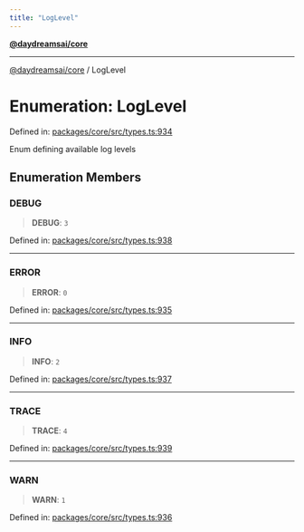 ```yaml
---
title: "LogLevel"
---
```


[**@daydreamsai/core**](./api-reference.md)

***

[@daydreamsai/core](./api-reference.md) / LogLevel

# Enumeration: LogLevel

Defined in: [packages/core/src/types.ts:934](https://github.com/dojoengine/daydreams/blob/95678f46ea3908883ec80d853a28c9f23ca4f5c2/packages/core/src/types.ts#L934)

Enum defining available log levels

## Enumeration Members

### DEBUG

> **DEBUG**: `3`

Defined in: [packages/core/src/types.ts:938](https://github.com/dojoengine/daydreams/blob/95678f46ea3908883ec80d853a28c9f23ca4f5c2/packages/core/src/types.ts#L938)

***

### ERROR

> **ERROR**: `0`

Defined in: [packages/core/src/types.ts:935](https://github.com/dojoengine/daydreams/blob/95678f46ea3908883ec80d853a28c9f23ca4f5c2/packages/core/src/types.ts#L935)

***

### INFO

> **INFO**: `2`

Defined in: [packages/core/src/types.ts:937](https://github.com/dojoengine/daydreams/blob/95678f46ea3908883ec80d853a28c9f23ca4f5c2/packages/core/src/types.ts#L937)

***

### TRACE

> **TRACE**: `4`

Defined in: [packages/core/src/types.ts:939](https://github.com/dojoengine/daydreams/blob/95678f46ea3908883ec80d853a28c9f23ca4f5c2/packages/core/src/types.ts#L939)

***

### WARN

> **WARN**: `1`

Defined in: [packages/core/src/types.ts:936](https://github.com/dojoengine/daydreams/blob/95678f46ea3908883ec80d853a28c9f23ca4f5c2/packages/core/src/types.ts#L936)
